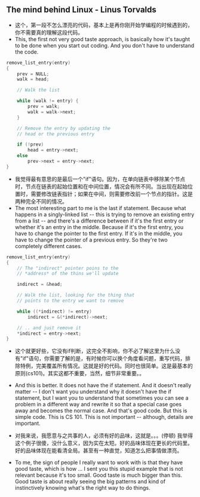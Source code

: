 ## The mind behind Linux - Linus Torvalds 
- 这个，第一段不怎么漂亮的代码，基本上是再你刚开始学编程的时候遇到的，你不需要真的理解这段代码。
- This, the first not very good taste approach, is basically how it's taught to be done when you start out coding. And you don't have to understand the code.

```c
remove_list_entry(entry)
{
	prev = NULL;
	walk = head;

	// Walk the list

	while (walk != entry) {
		prev = walk;
		walk = walk->next;
	}

	// Remove the entry by updating the
	// head or the previous entry

	if (!prev)
		head = entry->next;
	else
		prev->next = entry->next;
}
```

- 我觉得最有意思的是最后一个"if"语句。因为，在单向链表中移除某个节点时，节点在链表的起始位置和在中间位置，情况会有所不同。当出现在起始位置时，需要修改链表指针；如果在中间，则需要修改前一个节点的指针。这是两种完全不同的情况。
- The most interesting part to me is the last if statement. Because what happens in a singly-linked list -- this is trying to remove an existing entry from a list -- and there's a difference between if it's the first entry or whether it's an entry in the middle. Because if it's the first entry, you have to change the pointer to the first entry. If it's in the middle, you have to change the pointer of a previous entry. So they're two completely different cases.

```c
remove_list_entry(entry)
{
	// The "indirect" pointer poins to the
	// *address* of the thins we'll update

	indirect = &head;

	// Walk the list, looking for the thing that
	// points to the entry we want to remove

	while ((*indirect) != entry)
		indirect = &(*indirect)->next;

	// .. and just remove it
	*indirect = entry->next;
}
```

- 这个就更好些，它没有if判断，这完全不影响，你不必了解这里为什么没有"if"语句，你需要了解的是，有时候你可以换个角度看问题，重写代码，排除特例，完美覆盖所有情况。这就是好的代码。同时也很简单。这是最基本的原则(cs101)。其实这都不重要，当然，细节非常重要。。
- And this is better. It does not have the if statement. And it doesn't really matter -- I don't want you understand why it doesn't have the if statement, but I want you to understand that sometimes you can see a problem in a different way and rewrite it so that a special case goes away and becomes the normal case. And that's good code. But this is simple code. This is CS 101. This is not important -- although, details are important.

- 对我来说，我愿意与之共事的人，必须有好的品味，这就是。。。(停顿) 我举得这个例子很傻，没什么意义，因为实在太短。好的品味体现在更长的代码里。好的品味体现在能看清全局。甚至有一种直觉，知道怎么把事情做漂亮。
- To me, the sign of people I really want to work with is that they have good taste, which is how ... I sent you this stupid example that is not relevant because it's too small. Good taste is much bigger than this. Good taste is about really seeing the big patterns and kind of instinctively knowing what's the right way to do things.

